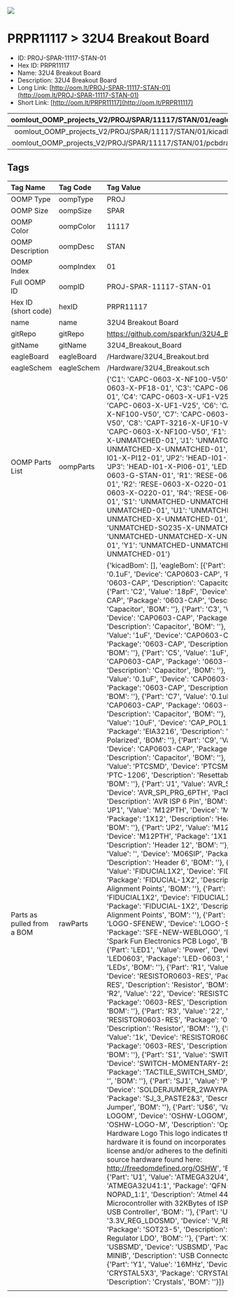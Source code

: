 


  
![][im]
# PRPR11117 > 32U4 Breakout Board

- ID: PROJ-SPAR-11117-STAN-01
- Hex ID: PRPR11117
- Name: 32U4 Breakout Board
- Description: 32U4 Breakout Board
- Long Link: [http://oom.lt/PROJ-SPAR-11117-STAN-01](http://oom.lt/PROJ-SPAR-11117-STAN-01)
- Short Link: [http://oom.lt/PRPR11117](http://oom.lt/PRPR11117)
  

|oomlout_OOMP_projects_V2/PROJ/SPAR/11117/STAN/01/eagleImage.png|oomlout_OOMP_projects_V2/PROJ/SPAR/11117/STAN/01/eagleSchemImage.png|oomlout_OOMP_projects_V2/PROJ/SPAR/11117/STAN/01/kicadPcb3dFront.png|oomlout_OOMP_projects_V2/PROJ/SPAR/11117/STAN/01/kicadPcb3dBack.png|
| :---: | :---: | :---: | :---: |
|oomlout_OOMP_projects_V2/PROJ/SPAR/11117/STAN/01/kicadPcb3d.png|oomlout_OOMP_projects_V2/PROJ/SPAR/11117/STAN/01/bomBack.png|oomlout_OOMP_projects_V2/PROJ/SPAR/11117/STAN/01/bomFront.png|oomlout_OOMP_projects_V2/PROJ/SPAR/11117/STAN/01/pcbdraw.svg|
|oomlout_OOMP_projects_V2/PROJ/SPAR/11117/STAN/01/pcbdrawBack.svg||||

## Tags
  

|Tag Name|Tag Code|Tag Value|
| :--- | :--- | :--- |
|OOMP Type|oompType|PROJ|
|OOMP Size|oompSize|SPAR|
|OOMP Color|oompColor|11117|
|OOMP Description|oompDesc|STAN|
|OOMP Index|oompIndex|01|
|Full OOMP ID|oompID|PROJ-SPAR-11117-STAN-01|
|Hex ID (short code)|hexID|PRPR11117|
|name|name|32U4 Breakout Board|
|gitRepo|gitRepo|https://github.com/sparkfun/32U4_Breakout_Board|
|gitName|gitName|32U4_Breakout_Board|
|eagleBoard|eagleBoard|/Hardware/32U4_Breakout.brd|
|eagleSchem|eagleSchem|/Hardware/32U4_Breakout.sch|
|OOMP Parts List|oompParts|{'C1': 'CAPC-0603-X-NF100-V50', 'C2': 'CAPC-0603-X-PF18-01', 'C3': 'CAPC-0603-X-PF18-01', 'C4': 'CAPC-0603-X-UF1-V25', 'C5': 'CAPC-0603-X-UF1-V25', 'C6': 'CAPC-0603-X-NF100-V50', 'C7': 'CAPC-0603-X-NF100-V50', 'C8': 'CAPT-3216-X-UF10-V10', 'C9': 'CAPC-0603-X-NF100-V50', 'F1': 'REFU-1206-X-UNMATCHED-01', 'J1': 'UNMATCHED-UNMATCHED-X-UNMATCHED-01', 'JP1': 'HEAD-I01-X-PI12-01', 'JP2': 'HEAD-I01-X-PI12-01', 'JP3': 'HEAD-I01-X-PI06-01', 'LED1': 'LEDS-0603-G-STAN-01', 'R1': 'RESE-0603-X-O103-01', 'R2': 'RESE-0603-X-O220-01', 'R3': 'RESE-0603-X-O220-01', 'R4': 'RESE-0603-X-O102-01', 'S1': 'UNMATCHED-UNMATCHED-X-UNMATCHED-01', 'U1': 'UNMATCHED-UNMATCHED-X-UNMATCHED-01', 'U2': 'UNMATCHED-SO235-X-UNMATCHED-01', 'X1': 'UNMATCHED-UNMATCHED-X-UNMATCHED-01', 'Y1': 'UNMATCHED-UNMATCHED-X-UNMATCHED-01'}|
|Parts as pulled from a BOM|rawParts|{'kicadBom': [], 'eagleBom': [{'Part': 'C1', 'Value': '0.1uF', 'Device': 'CAP0603-CAP', 'Package': '0603-CAP', 'Description': 'Capacitor', 'BOM': ''}, {'Part': 'C2', 'Value': '18pF', 'Device': 'CAP0603-CAP', 'Package': '0603-CAP', 'Description': 'Capacitor', 'BOM': ''}, {'Part': 'C3', 'Value': '18pF', 'Device': 'CAP0603-CAP', 'Package': '0603-CAP', 'Description': 'Capacitor', 'BOM': ''}, {'Part': 'C4', 'Value': '1uF', 'Device': 'CAP0603-CAP', 'Package': '0603-CAP', 'Description': 'Capacitor', 'BOM': ''}, {'Part': 'C5', 'Value': '1uF', 'Device': 'CAP0603-CAP', 'Package': '0603-CAP', 'Description': 'Capacitor', 'BOM': ''}, {'Part': 'C6', 'Value': '0.1uF', 'Device': 'CAP0603-CAP', 'Package': '0603-CAP', 'Description': 'Capacitor', 'BOM': ''}, {'Part': 'C7', 'Value': '0.1uF', 'Device': 'CAP0603-CAP', 'Package': '0603-CAP', 'Description': 'Capacitor', 'BOM': ''}, {'Part': 'C8', 'Value': '10uF', 'Device': 'CAP_POL1206', 'Package': 'EIA3216', 'Description': 'Capacitor Polarized', 'BOM': ''}, {'Part': 'C9', 'Value': '0.1uF', 'Device': 'CAP0603-CAP', 'Package': '0603-CAP', 'Description': 'Capacitor', 'BOM': ''}, {'Part': 'F1', 'Value': 'PTCSMD', 'Device': 'PTCSMD', 'Package': 'PTC-1206', 'Description': 'Resettable Fuse PTC', 'BOM': ''}, {'Part': 'J1', 'Value': 'AVR_SPI_PRG', 'Device': 'AVR_SPI_PRG_6PTH', 'Package': '2X3', 'Description': 'AVR ISP 6 Pin', 'BOM': ''}, {'Part': 'JP1', 'Value': 'M12PTH', 'Device': 'M12PTH', 'Package': '1X12', 'Description': 'Header 12', 'BOM': ''}, {'Part': 'JP2', 'Value': 'M12PTH', 'Device': 'M12PTH', 'Package': '1X12', 'Description': 'Header 12', 'BOM': ''}, {'Part': 'JP3', 'Value': '', 'Device': 'M06SIP', 'Package': '1X06', 'Description': 'Header 6', 'BOM': ''}, {'Part': 'JP6', 'Value': 'FIDUCIAL1X2', 'Device': 'FIDUCIAL1X2', 'Package': 'FIDUCIAL-1X2', 'Description': 'Fiducial Alignment Points', 'BOM': ''}, {'Part': 'JP7', 'Value': 'FIDUCIAL1X2', 'Device': 'FIDUCIAL1X2', 'Package': 'FIDUCIAL-1X2', 'Description': 'Fiducial Alignment Points', 'BOM': ''}, {'Part': 'JP8', 'Value': 'LOGO-SFENEW', 'Device': 'LOGO-SFENEW', 'Package': 'SFE-NEW-WEBLOGO', 'Description': 'Spark Fun Electronics PCB Logo', 'BOM': ''}, {'Part': 'LED1', 'Value': 'Power', 'Device': 'LED0603', 'Package': 'LED-0603', 'Description': 'LEDs', 'BOM': ''}, {'Part': 'R1', 'Value': '10k', 'Device': 'RESISTOR0603-RES', 'Package': '0603-RES', 'Description': 'Resistor', 'BOM': ''}, {'Part': 'R2', 'Value': '22', 'Device': 'RESISTOR0603-RES', 'Package': '0603-RES', 'Description': 'Resistor', 'BOM': ''}, {'Part': 'R3', 'Value': '22', 'Device': 'RESISTOR0603-RES', 'Package': '0603-RES', 'Description': 'Resistor', 'BOM': ''}, {'Part': 'R4', 'Value': '1k', 'Device': 'RESISTOR0603-RES', 'Package': '0603-RES', 'Description': 'Resistor', 'BOM': ''}, {'Part': 'S1', 'Value': 'SWITCH-SMD', 'Device': 'SWITCH-MOMENTARY-2SMD', 'Package': 'TACTILE_SWITCH_SMD', 'Description': '', 'BOM': ''}, {'Part': 'SJ1', 'Value': 'Power Select', 'Device': 'SOLDERJUMPER_2WAYPASTE2&3', 'Package': 'SJ_3_PASTE2&3', 'Description': 'Solder Jumper', 'BOM': ''}, {'Part': 'U$6', 'Value': 'OSHW-LOGOM', 'Device': 'OSHW-LOGOM', 'Package': 'OSHW-LOGO-M', 'Description': 'Open Source Hardware Logo This logo indicates the piece of hardware it is found on incorporates a OSHW license and/or adheres to the definition of open source hardware found here: http://freedomdefined.org/OSHW', 'BOM': ''}, {'Part': 'U1', 'Value': 'ATMEGA32U4', 'Device': 'ATMEGA32U41:1', 'Package': 'QFN-44-NOPAD_1:1', 'Description': 'Atmel 44-pin 8-bit Microcontroller with 32KBytes of ISP Flash and USB Controller', 'BOM': ''}, {'Part': 'U2', 'Value': '3.3V_REG_LDOSMD', 'Device': 'V_REG_LDOSMD', 'Package': 'SOT23-5', 'Description': 'Voltage Regulator LDO', 'BOM': ''}, {'Part': 'X1', 'Value': 'USBSMD', 'Device': 'USBSMD', 'Package': 'USB-MINIB', 'Description': 'USB Connectors', 'BOM': ''}, {'Part': 'Y1', 'Value': '16MHz', 'Device': 'CRYSTAL5X3', 'Package': 'CRYSTAL-SMD-5X3', 'Description': 'Crystals', 'BOM': ''}]}|
||||



[im]: PROJ/SPAR/11117/STAN/01/kicadPcb3d_450.png
